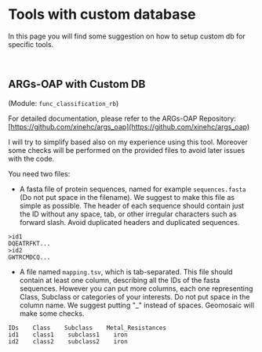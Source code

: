 # Tools with custom database

In this page you will find some suggestion on how to setup custom db for specific tools.

<br>

## ARGs-OAP with Custom DB

(Module: `func_classification_rb`)

For detailed documentation, please refer to the ARGs-OAP Repository: [https://github.com/xinehc/args_oap](https://github.com/xinehc/args_oap)

I will try to simplify based also on my experience using this tool. Moreover some checks will be performed on the provided files to avoid later issues with the code. 

You need two files:

- A fasta file of protein sequences, named for example `sequences.fasta` (Do not put space in the filename).
We suggest to make this file as simple as possible. The header of each sequence should contain just the ID without any space, tab, or other irregular characters such as forward slash.
Avoid duplicated headers and duplicated sequences.

```
>id1
DQEATRFKT...
>id2
GWTRCMDCQ...
```


- A file named `mapping.tsv`, which is tab-separated. 
This file should contain at least one column, describing all the IDs of the fasta sequences. 
However you can put more columns, each one representing Class, Subclass or categories of your interests.
Do not put space in the column name. We suggest putting "_" instead of spaces. Geomosaic will make some checks.

```
IDs    Class    Subclass    Metal_Resistances
id1    class1    subclass1    iron
id2    class2    subclass2    iron
```
